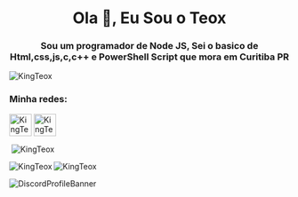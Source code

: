 <h1 align="center">Ola 👋, Eu Sou o Teox</h1>
<h3 align="center">Sou um programador de Node JS, Sei o basico de Html,css,js,c,c++ e PowerShell Script que mora em Curitiba PR</h3>

<p align="left"> <img src="https://komarev.com/ghpvc/?username=KingTeox&label=Profile%20views&color=c111e4&style=flat-square" alt="KingTeox" /> </p>

<h3 align="left">Minha redes:</h3>
<p align="left">
<a href="https://twitter.com/KingTeox/" target="blank"><img align="center" src="https://cdn-icons-png.flaticon.com/128/733/733579.png" alt="KingTeox" height="40" width="40" /></a>
<a href="https://instagram.com/kingxteox/" target="blank"><img align="center" src="https://cdn-icons-png.flaticon.com/128/174/174855.png" alt="KingTeox" height="40" width="40" /></a>
</p>

<p>&nbsp;<img align="center" src="https://github-readme-stats.vercel.app/api?username=KingTeox&show_icons=true&theme=github_dark&locale=pt-br" alt="KingTeox" /></p>

<p><img align="left" src="https://github-readme-stats.vercel.app/api/top-langs?username=KingTeox&show_icons=true&theme=github_dark&locale=pt-br" alt="KingTeox" /></p>

<p><img align="center" src="https://github-readme-streak-stats.herokuapp.com/?user=KingTeox&theme=dark" alt="KingTeox" /></p>

![DiscordProfileBanner](https://discord.c99.nl/widget/theme-1/462980817040310283.png)
